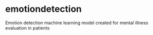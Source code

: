 # emotiondetection
Emotion detection machine learning model created for mental illness evaluation in patients
